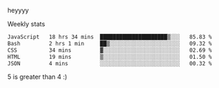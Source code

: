 heyyyy

Weekly stats
<!--START_SECTION:waka-->

```txt
JavaScript   18 hrs 34 mins  █████████████████████▒░░░   85.83 %
Bash         2 hrs 1 min     ██▒░░░░░░░░░░░░░░░░░░░░░░   09.32 %
CSS          34 mins         ▓░░░░░░░░░░░░░░░░░░░░░░░░   02.69 %
HTML         19 mins         ▒░░░░░░░░░░░░░░░░░░░░░░░░   01.50 %
JSON         4 mins          ░░░░░░░░░░░░░░░░░░░░░░░░░   00.32 %
```

<!--END_SECTION:waka-->
5 is greater than 4 :)
